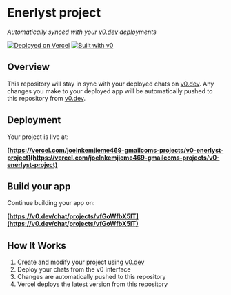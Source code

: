 # Enerlyst project

*Automatically synced with your [v0.dev](https://v0.dev) deployments*

[![Deployed on Vercel](https://img.shields.io/badge/Deployed%20on-Vercel-black?style=for-the-badge&logo=vercel)](https://vercel.com/joelnkemjieme469-gmailcoms-projects/v0-enerlyst-project)
[![Built with v0](https://img.shields.io/badge/Built%20with-v0.dev-black?style=for-the-badge)](https://v0.dev/chat/projects/vfGoWfbX5IT)

## Overview

This repository will stay in sync with your deployed chats on [v0.dev](https://v0.dev).
Any changes you make to your deployed app will be automatically pushed to this repository from [v0.dev](https://v0.dev).

## Deployment

Your project is live at:

**[https://vercel.com/joelnkemjieme469-gmailcoms-projects/v0-enerlyst-project](https://vercel.com/joelnkemjieme469-gmailcoms-projects/v0-enerlyst-project)**

## Build your app

Continue building your app on:

**[https://v0.dev/chat/projects/vfGoWfbX5IT](https://v0.dev/chat/projects/vfGoWfbX5IT)**

## How It Works

1. Create and modify your project using [v0.dev](https://v0.dev)
2. Deploy your chats from the v0 interface
3. Changes are automatically pushed to this repository
4. Vercel deploys the latest version from this repository